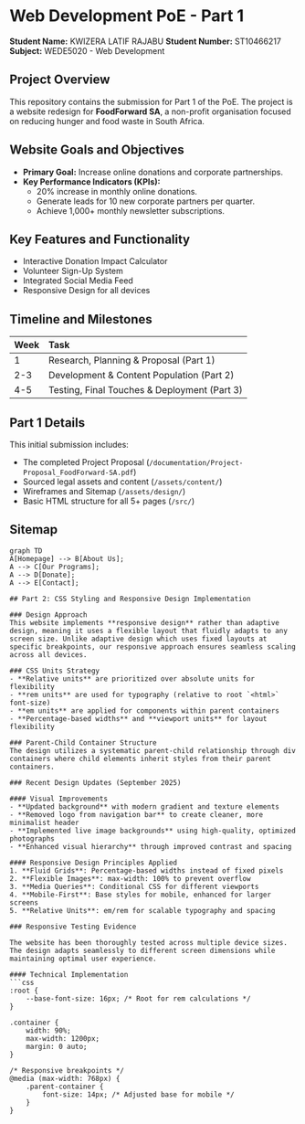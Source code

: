 # Web Development PoE - Part 1

**Student Name:** KWIZERA LATIF RAJABU
**Student Number:** ST10466217
**Subject:** WEDE5020 - Web Development

## Project Overview
This repository contains the submission for Part 1 of the PoE. The project is a website redesign for **FoodForward SA**, a non-profit organisation focused on reducing hunger and food waste in South Africa.

## Website Goals and Objectives
- **Primary Goal:** Increase online donations and corporate partnerships.
- **Key Performance Indicators (KPIs):**
  - 20% increase in monthly online donations.
  - Generate leads for 10 new corporate partners per quarter.
  - Achieve 1,000+ monthly newsletter subscriptions.

## Key Features and Functionality
- Interactive Donation Impact Calculator
- Volunteer Sign-Up System
- Integrated Social Media Feed
- Responsive Design for all devices

## Timeline and Milestones
| Week | Task |
| :--- | :--- |
| 1 | Research, Planning & Proposal (Part 1) |
| 2-3 | Development & Content Population (Part 2) |
| 4-5 | Testing, Final Touches & Deployment (Part 3) |

## Part 1 Details
This initial submission includes:
- The completed Project Proposal (`/documentation/Project-Proposal_FoodForward-SA.pdf`)
- Sourced legal assets and content (`/assets/content/`)
- Wireframes and Sitemap (`/assets/design/`)
- Basic HTML structure for all 5+ pages (`/src/`)

## Sitemap
```mermaid
graph TD
A[Homepage] --> B[About Us];
A --> C[Our Programs];
A --> D[Donate];
A --> E[Contact];

## Part 2: CSS Styling and Responsive Design Implementation

### Design Approach
This website implements **responsive design** rather than adaptive design, meaning it uses a flexible layout that fluidly adapts to any screen size. Unlike adaptive design which uses fixed layouts at specific breakpoints, our responsive approach ensures seamless scaling across all devices.

### CSS Units Strategy
- **Relative units** are prioritized over absolute units for flexibility
- **rem units** are used for typography (relative to root `<html>` font-size)
- **em units** are applied for components within parent containers
- **Percentage-based widths** and **viewport units** for layout flexibility

### Parent-Child Container Structure
The design utilizes a systematic parent-child relationship through div containers where child elements inherit styles from their parent containers.

### Recent Design Updates (September 2025)

#### Visual Improvements
- **Updated background** with modern gradient and texture elements
- **Removed logo from navigation bar** to create cleaner, more minimalist header
- **Implemented live image backgrounds** using high-quality, optimized photographs
- **Enhanced visual hierarchy** through improved contrast and spacing

#### Responsive Design Principles Applied
1. **Fluid Grids**: Percentage-based widths instead of fixed pixels
2. **Flexible Images**: max-width: 100% to prevent overflow
3. **Media Queries**: Conditional CSS for different viewports
4. **Mobile-First**: Base styles for mobile, enhanced for larger screens
5. **Relative Units**: em/rem for scalable typography and spacing

### Responsive Testing Evidence

The website has been thoroughly tested across multiple device sizes. The design adapts seamlessly to different screen dimensions while maintaining optimal user experience.

#### Technical Implementation
```css
:root {
    --base-font-size: 16px; /* Root for rem calculations */
}

.container {
    width: 90%;
    max-width: 1200px;
    margin: 0 auto;
}

/* Responsive breakpoints */
@media (max-width: 768px) {
    .parent-container {
        font-size: 14px; /* Adjusted base for mobile */
    }
}
